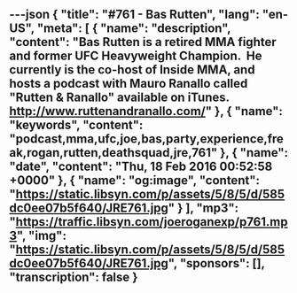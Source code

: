 ---json
{
  "title": "#761 - Bas Rutten",
  "lang": "en-US",
  "meta": [
    {
      "name": "description",
      "content": "Bas Rutten is a retired MMA fighter and former UFC Heavyweight Champion.  He currently is the co-host of Inside MMA, and hosts a podcast with Mauro Ranallo called \"Rutten & Ranallo\" available on iTunes. http://www.ruttenandranallo.com/"
    },
    {
      "name": "keywords",
      "content": "podcast,mma,ufc,joe,bas,party,experience,freak,rogan,rutten,deathsquad,jre,761"
    },
    {
      "name": "date",
      "content": "Thu, 18 Feb 2016 00:52:58 +0000"
    },
    {
      "name": "og:image",
      "content": "https://static.libsyn.com/p/assets/5/8/5/d/585dc0ee07b5f640/JRE761.jpg"
    }
  ],
  "mp3": "https://traffic.libsyn.com/joeroganexp/p761.mp3",
  "img": "https://static.libsyn.com/p/assets/5/8/5/d/585dc0ee07b5f640/JRE761.jpg",
  "sponsors": [],
  "transcription": false
}
---
<episode-header />

<timemark seconds="0" />

<transcribe-call-to-action />

<episode-footer />